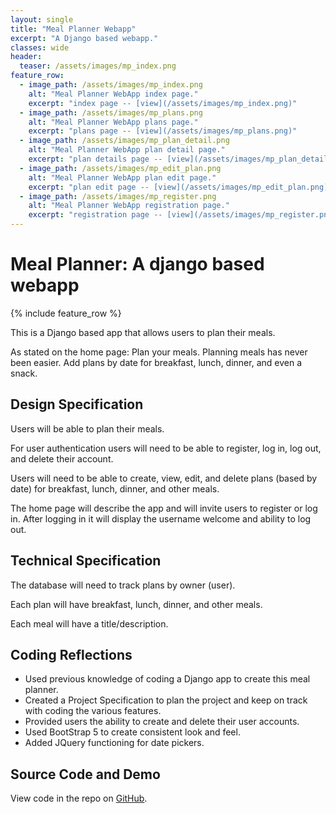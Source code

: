 ```yaml
---
layout: single
title: "Meal Planner Webapp"
excerpt: "A Django based webapp."
classes: wide
header:
  teaser: /assets/images/mp_index.png
feature_row:
  - image_path: /assets/images/mp_index.png
    alt: "Meal Planner WebApp index page."
    excerpt: "index page -- [view](/assets/images/mp_index.png)"
  - image_path: /assets/images/mp_plans.png
    alt: "Meal Planner WebApp plans page."
    excerpt: "plans page -- [view](/assets/images/mp_plans.png)"
  - image_path: /assets/images/mp_plan_detail.png
    alt: "Meal Planner WebApp plan detail page."
    excerpt: "plan details page -- [view](/assets/images/mp_plan_detail.png)"
  - image_path: /assets/images/mp_edit_plan.png
    alt: "Meal Planner WebApp plan edit page."
    excerpt: "plan edit page -- [view](/assets/images/mp_edit_plan.png)"
  - image_path: /assets/images/mp_register.png
    alt: "Meal Planner WebApp registration page."
    excerpt: "registration page -- [view](/assets/images/mp_register.png)"
---
```


# Meal Planner: A django based webapp

{% include feature_row %}

This is a Django based app that allows users to plan their meals.

As stated on the home page: Plan your meals. Planning meals has never been easier. Add plans by date for breakfast, lunch, dinner, and even a snack.

## Design Specification

Users will be able to plan their meals.

For user authentication users will need to be able to register, log in, log out, and
delete their account.

Users will need to be able to create, view, edit, and delete plans (based by date)
for breakfast, lunch, dinner, and other meals.

The home page will describe the app and will invite users to register or log in. After
logging in it will display the username welcome and ability to log out.

## Technical Specification

The database will need to track plans by owner (user).

Each plan will have breakfast, lunch, dinner, and other meals.

Each meal will have a title/description.

## Coding Reflections

- Used previous knowledge of coding a Django app to create this meal planner.
- Created a Project Specification to plan the project and keep on track with coding the various features.
- Provided users the ability to create and delete their user accounts.
- Used BootStrap 5 to create consistent look and feel.
- Added JQuery functioning for date pickers.

## Source Code and Demo

View code in the repo on <a href="https://github.com/stevebrauner/meal_planner">GitHub</a>.
